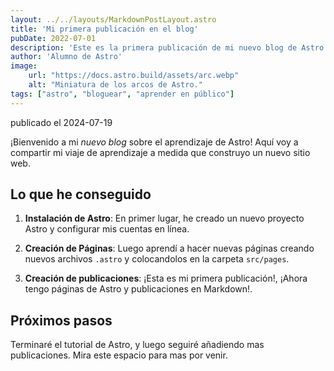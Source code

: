 ```yaml
---
layout: ../../layouts/MarkdownPostLayout.astro
title: 'Mi primera publicación en el blog'
pubDate: 2022-07-01
description: 'Este es la primera publicación de mi nuevo blog de Astro.'
author: 'Alumno de Astro'
image:
    url: "https://docs.astro.build/assets/arc.webp"
    alt: "Miniatura de los arcos de Astro."
tags: ["astro", "bloguear", "aprender en público"]
---
```




publicado el 2024-07-19

¡Bienvenido a mi _nuevo blog_ sobre el aprendizaje de Astro! Aquí voy a compartir mi viaje de aprendizaje a medida que construyo un nuevo sitio web.

 ## Lo que he conseguido

 1. **Instalación de Astro**: En primer lugar, he creado un nuevo proyecto Astro y configurar mis cuentas en línea.

 2. **Creación de Páginas**: Luego aprendí a hacer nuevas páginas creando nuevos archivos `.astro` y colocandolos en la carpeta `src/pages`.

 3. **Creación de publicaciones**: ¡Esta es mi primera publicación!, ¡Ahora tengo páginas de Astro y publicaciones en Markdown!.

 ## Próximos pasos

 Terminaré el tutorial de Astro, y luego seguiré añadiendo mas publicaciones. Mira este espacio para mas por venir.